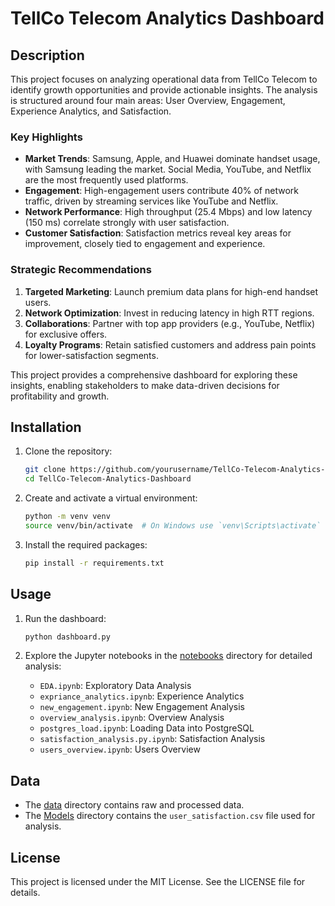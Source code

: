 # TellCo Telecom Analytics Dashboard

## Description
This project focuses on analyzing operational data from TellCo Telecom to identify growth opportunities and provide actionable insights. The analysis is structured around four main areas: User Overview, Engagement, Experience Analytics, and Satisfaction. 

### Key Highlights
- **Market Trends**: Samsung, Apple, and Huawei dominate handset usage, with Samsung leading the market. Social Media, YouTube, and Netflix are the most frequently used platforms.
- **Engagement**: High-engagement users contribute 40% of network traffic, driven by streaming services like YouTube and Netflix.
- **Network Performance**: High throughput (25.4 Mbps) and low latency (150 ms) correlate strongly with user satisfaction.
- **Customer Satisfaction**: Satisfaction metrics reveal key areas for improvement, closely tied to engagement and experience.

### Strategic Recommendations
1. **Targeted Marketing**: Launch premium data plans for high-end handset users.
2. **Network Optimization**: Invest in reducing latency in high RTT regions.
3. **Collaborations**: Partner with top app providers (e.g., YouTube, Netflix) for exclusive offers.
4. **Loyalty Programs**: Retain satisfied customers and address pain points for lower-satisfaction segments.

This project provides a comprehensive dashboard for exploring these insights, enabling stakeholders to make data-driven decisions for profitability and growth.

## Installation

1. Clone the repository:
    ```sh
    git clone https://github.com/yourusername/TellCo-Telecom-Analytics-Dashboard.git
    cd TellCo-Telecom-Analytics-Dashboard
    ```

2. Create and activate a virtual environment:
    ```sh
    python -m venv venv
    source venv/bin/activate  # On Windows use `venv\Scripts\activate`
    ```

3. Install the required packages:
    ```sh
    pip install -r requirements.txt
    ```

## Usage

1. Run the dashboard:
    ```sh
    python dashboard.py
    ```

2. Explore the Jupyter notebooks in the [notebooks](http://_vscodecontentref_/6) directory for detailed analysis:
    - `EDA.ipynb`: Exploratory Data Analysis
    - `expriance_analytics.ipynb`: Experience Analytics
    - `new_engagement.ipynb`: New Engagement Analysis
    - `overview_analysis.ipynb`: Overview Analysis
    - `postgres_load.ipynb`: Loading Data into PostgreSQL
    - `satisfaction_analysis.py.ipynb`: Satisfaction Analysis
    - `users_overview.ipynb`: Users Overview

## Data

- The [data](http://_vscodecontentref_/7) directory contains raw and processed data.
- The [Models](http://_vscodecontentref_/8) directory contains the `user_satisfaction.csv` file used for analysis.

## License

This project is licensed under the MIT License. See the LICENSE file for details.
